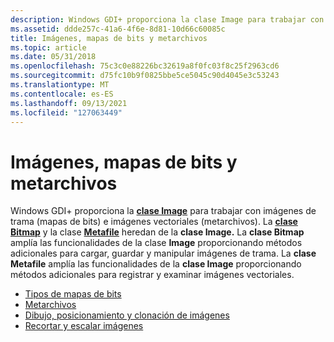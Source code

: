 ```yaml
---
description: Windows GDI+ proporciona la clase Image para trabajar con imágenes de trama (mapas de bits) e imágenes vectoriales (metarchivos).
ms.assetid: ddde257c-41a6-4f6e-8d81-10d66c60085c
title: Imágenes, mapas de bits y metarchivos
ms.topic: article
ms.date: 05/31/2018
ms.openlocfilehash: 75c3c0e88226bc32619a8f0fc03f8c25f2963cd6
ms.sourcegitcommit: d75fc10b9f0825bbe5ce5045c90d4045e3c53243
ms.translationtype: MT
ms.contentlocale: es-ES
ms.lasthandoff: 09/13/2021
ms.locfileid: "127063449"
---
```

# <a name="images-bitmaps-and-metafiles"></a>Imágenes, mapas de bits y metarchivos

Windows GDI+ proporciona la [**clase Image**](/windows/desktop/api/gdiplusheaders/nl-gdiplusheaders-image) para trabajar con imágenes de trama (mapas de bits) e imágenes vectoriales (metarchivos). La [**clase Bitmap**](/windows/desktop/api/gdiplusheaders/nl-gdiplusheaders-bitmap) y la clase [**Metafile**](/windows/desktop/api/gdiplusheaders/nl-gdiplusheaders-metafile) heredan de la **clase Image.** La **clase Bitmap** amplía las funcionalidades de la clase **Image** proporcionando métodos adicionales para cargar, guardar y manipular imágenes de trama. La **clase Metafile** amplía las funcionalidades de la **clase Image** proporcionando métodos adicionales para registrar y examinar imágenes vectoriales.

-   [Tipos de mapas de bits](-gdiplus-types-of-bitmaps-about.md)
-   [Metarchivos](-gdiplus-metafiles-about.md)
-   [Dibujo, posicionamiento y clonación de imágenes](-gdiplus-drawing-positioning-and-cloning-images-about.md)
-   [Recortar y escalar imágenes](-gdiplus-cropping-and-scaling-images-about.md)

 

 



